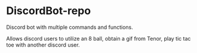 # DiscordBot-repo
Discord bot with multiple commands and functions.

Allows discord users to utilize an 8 ball, obtain a gif from Tenor, play tic tac toe with another discord user.
